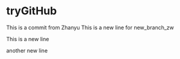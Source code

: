 # tryGitHub
This is a commit from Zhanyu
This is a new line for new_branch_zw

This is a new line 

another new line